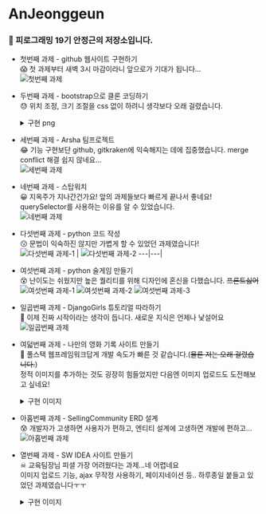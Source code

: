 # AnJeonggeun

### 👋 피로그래밍 19기 안정근의 저장소입니다.

- 첫번째 과제 - github 웹사이트 구현하기  
  😱 첫 과제부터 새벽 3시 마감이라니 앞으로가 기대가 됩니다...  
  ![첫번째 과제](<./%EA%B3%BC%EC%A0%9C%20%EC%9D%B4%EB%AF%B8%EC%A7%80(readme)/assignment1.png>)

- 두번째 과제 - bootstrap으로 클론 코딩하기  
  😓 위치 조정, 크기 조절을 css 없이 하려니 생각보다 오래 걸렸습니다.
  <details>
    <summary>구현 png</summary>
    
    ![두번째 과제](<./%EA%B3%BC%EC%A0%9C%20%EC%9D%B4%EB%AF%B8%EC%A7%80(readme)/assignment2.png>)
  </details>

- 세번째 과제 - Arsha 팀프로젝트  
  😂 기능 구현보단 github, gitkraken에 익숙해지는 데에 집중했습니다. merge conflict 해결 쉽지 않네요...  
  ![세번째 과제](<./%EA%B3%BC%EC%A0%9C%20%EC%9D%B4%EB%AF%B8%EC%A7%80(readme)/assignment3.png>)

- 네번째 과제 - 스탑워치  
  😀 지옥주가 지나간건가요! 앞의 과제들보다 빠르게 끝나서 좋네요!  
  querySelector를 사용하는 이유를 알 수 있었습니다.  
  ![네번째 과제](<./%EA%B3%BC%EC%A0%9C%20%EC%9D%B4%EB%AF%B8%EC%A7%80(readme)/assignment4.PNG>)

- 다섯번째 과제 - python 코드 작성  
  😗 문법이 익숙하진 않지만 가볍게 할 수 있었던 과제였습니다!  
  ![다섯번째 과제-1](<./%EA%B3%BC%EC%A0%9C%20%EC%9D%B4%EB%AF%B8%EC%A7%80(readme)/assignment5-1.PNG>) | ![다섯번째 과제-2](<./%EA%B3%BC%EC%A0%9C%20%EC%9D%B4%EB%AF%B8%EC%A7%80(readme)/assignment5-2.PNG>)
  ---|---|

- 여섯번째 과제 - python 술게임 만들기  
  😵 난이도는 쉬웠지만 높은 퀄리티를 위해 디자인에 혼신을 다했습니다. ~~프론트싫어~~  
  ![여섯번째 과제-1](<./%EA%B3%BC%EC%A0%9C%20%EC%9D%B4%EB%AF%B8%EC%A7%80(readme)/assignment6-1.PNG>)
  ![여섯번째 과제-2](<./%EA%B3%BC%EC%A0%9C%20%EC%9D%B4%EB%AF%B8%EC%A7%80(readme)/assignment6-2.PNG>)
  ![여섯번째 과제-3](<./%EA%B3%BC%EC%A0%9C%20%EC%9D%B4%EB%AF%B8%EC%A7%80(readme)/assignment6-3.PNG>)

- 일곱번째 과제 - DjangoGirls 튜토리얼 따라하기  
  🤔 이제 진짜 시작이라는 생각이 듭니다. 새로운 지식은 언제나 낯설어요
  ![일곱번째 과제](<./%EA%B3%BC%EC%A0%9C%20%EC%9D%B4%EB%AF%B8%EC%A7%80(readme)/assignment7.PNG>)

- 여덟번째 과제 - 나만의 영화 기록 사이트 만들기  
  🙂 풀스택 웹프레임워크답게 개발 속도가 빠른 것 같습니다.(~~물론 저는 오래 걸렸습니다.~~)  
  정적 이미지를 추가하는 것도 굉장히 힘들었지만 다음엔 이미지 업로드도 도전해보고 싶네요!
  <details>
    <summary>구현 이미지</summary>
    
    ![여덟번째 과제-1](<./%EA%B3%BC%EC%A0%9C%20%EC%9D%B4%EB%AF%B8%EC%A7%80(readme)/assignment8-1.PNG>)
    ![여덟번째 과제-2](<./%EA%B3%BC%EC%A0%9C%20%EC%9D%B4%EB%AF%B8%EC%A7%80(readme)/assignment8-2.PNG>)
    ![여덟번째 과제-3](<./%EA%B3%BC%EC%A0%9C%20%EC%9D%B4%EB%AF%B8%EC%A7%80(readme)/assignment8-3.PNG>)
  </details>

- 아홉번째 과제 - SellingCommunity ERD 설계  
  😰 개발자가 고생하면 사용자가 편하고, 엔티티 설계에 고생하면 개발에 편하고...
  ![아홉번째 과제](<./%EA%B3%BC%EC%A0%9C%20%EC%9D%B4%EB%AF%B8%EC%A7%80(readme)/assignment9.PNG>)

- 열번째 과제 - SW IDEA 사이트 만들기  
  ☠ 교육팀장님 피셜 가장 어려웠다는 과제...네 어렵네요  
  이미지 업로드 기능, ajax 무작정 사용하기, 페이지네이션 등.. 하루종일 붙들고 있었던 과제였습니다ㅜㅜ
  <details>
    <summary>구현 이미지</summary>
    
    ![열번째 과제-1](<./%EA%B3%BC%EC%A0%9C%20%EC%9D%B4%EB%AF%B8%EC%A7%80(readme)/assignment10-1.PNG>)
    ![열번째 과제-2](<./%EA%B3%BC%EC%A0%9C%20%EC%9D%B4%EB%AF%B8%EC%A7%80(readme)/assignment10-2.PNG>)
    ![열번째 과제-3](<./%EA%B3%BC%EC%A0%9C%20%EC%9D%B4%EB%AF%B8%EC%A7%80(readme)/assignment10-3.PNG>)
    ![열번째 과제-4](<./%EA%B3%BC%EC%A0%9C%20%EC%9D%B4%EB%AF%B8%EC%A7%80(readme)/assignment10-4.PNG>)
    ![열번째 과제-5](<./%EA%B3%BC%EC%A0%9C%20%EC%9D%B4%EB%AF%B8%EC%A7%80(readme)/assignment10-5.PNG>)
  </details>